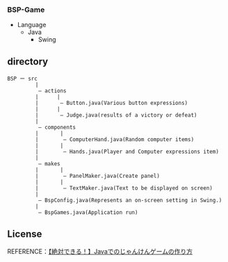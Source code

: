 ### BSP-Game

* Language
  * Java
    * Swing

## directory

```
BSP ー src
         |
          ― actions
         |      |
         |       ― Button.java(Various button expressions)
         |      |
         |       ― Judge.java(results of a victory or defeat)
         |
          ― components
         |       |
         |        ― ComputerHand.java(Random computer items)
         |       |
         |        ― Hands.java(Player and Computer expressions item)
         |
          ― makes
         |       |
         |        ― PanelMaker.java(Create panel)
         |       |
         |        ― TextMaker.java(Text to be displayed on screen)
         |
          ― BspConfig.java(Represents an on-screen setting in Swing.)
         |
          ― BspGames.java(Application run)
```

## License

REFERENCE：[【絶対できる！】Javaでのじゃんけんゲームの作り方](https://original-game.com/java-janken-game-program/)
